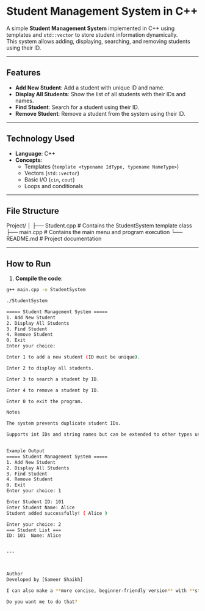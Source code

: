 # Student Management System in C++

A simple **Student Management System** implemented in C++ using templates and `std::vector` to store student information dynamically.  
This system allows adding, displaying, searching, and removing students using their ID.

---

## Features

- **Add New Student**: Add a student with unique ID and name.
- **Display All Students**: Show the list of all students with their IDs and names.
- **Find Student**: Search for a student using their ID.
- **Remove Student**: Remove a student from the system using their ID.

---

## Technology Used

- **Language**: C++
- **Concepts**: 
  - Templates (`template <typename IdType, typename NameType>`)
  - Vectors (`std::vector`)
  - Basic I/O (`cin`, `cout`)
  - Loops and conditionals

---

## File Structure
Project/
│
├── Student.cpp # Contains the StudentSystem template class
├── main.cpp # Contains the main menu and program execution
└── README.md # Project documentation


---

## How to Run

1. **Compile the code**:

```bash
g++ main.cpp -o StudentSystem

./StudentSystem

===== Student Management System =====
1. Add New Student
2. Display All Students
3. Find Student
4. Remove Student
0. Exit
Enter your choice: 

Enter 1 to add a new student (ID must be unique).

Enter 2 to display all students.

Enter 3 to search a student by ID.

Enter 4 to remove a student by ID.

Enter 0 to exit the program.

Notes

The system prevents duplicate student IDs.

Supports int IDs and string names but can be extended to other types using templates.


Example Output
===== Student Management System =====
1. Add New Student
2. Display All Students
3. Find Student
4. Remove Student
0. Exit
Enter your choice: 1

Enter Student ID: 101
Enter Student Name: Alice
Student added successfully! ( Alice )

Enter your choice: 2
=== Student List ===
ID: 101  Name: Alice


---



Author 
Developed by [Sameer Shaikh]

I can also make a **more concise, beginner-friendly version** with **step-by-step instructions** for compiling and running if you want.  

Do you want me to do that?



